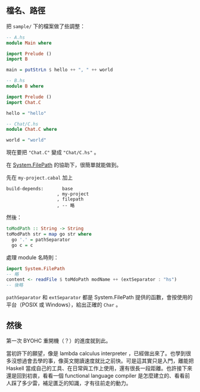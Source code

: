 ## 檔名、路徑

把 `sample/` 下的檔案做了些調整：

```Haskell
-- A.hs
module Main where

import Prelude ()
import B

main = putStrLn $ hello ++ ", " ++ world
```

```Haskell
-- B.hs
module B where

import Prelude ()
import Chat.C

hello = "hello"
```

```Haskell
-- Chat/C.hs
module Chat.C where

world = "world"
```

現在要把 `"Chat.C"` 變成 `"Chat/C.hs"` 。

在 [System.FilePath][filepath] 的協助下，很簡單就能做到。

先在 `my-project.cabal` 加上

```
build-depends:       base
                   , my-project
                   , filepath
                   , -- 略
```

然後：

```Haskell
toModPath :: String -> String
toModPath str = map go str where
  go '.' = pathSeparator
  go c = c
```

處理 module 名時則：

```Haskell
import System.FilePath
-- 略
content <- readFile $ toMdoPath modName ++ (extSeparator : "hs")
-- 後略
```

`pathSeparator` 和 `extSeparator` 都是 System.FilePath 提供的函數，會按使用的平台（POSIX 或 Windows），給出正確的 `Char` 。

[filepath]: https://hackage.haskell.org/package/filepath-1.4.1.0

## 然後

第一次 BYOHC 重開機（？）的進度就到此。

當初許下的願望，像是 lambda calculus interpreter ，已經做出來了。也學到很多沒想過會去學的事，像英文閱讀速度就比之前快。可是這其實只是入門，離能把 Haskell 當成自己的工具、在日常與工作上使用，還有很長一段距離。也許接下來還是回到初衷，看看一個 functional language compiler 是怎麼建立的、看看前人踩了多少雷，補足匱乏的知識，才有往前走的動力。
